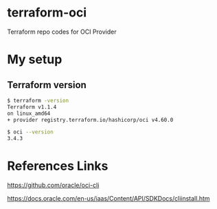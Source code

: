 # terraform-oci
Terraform repo codes for OCI Provider

# My setup

## Terraform version
```bash
$ terraform -version 
Terraform v1.1.4
on linux_amd64
+ provider registry.terraform.io/hashicorp/oci v4.60.0
```

```bash
$ oci --version 
3.4.3
```

# References Links
https://github.com/oracle/oci-cli 

https://docs.oracle.com/en-us/iaas/Content/API/SDKDocs/cliinstall.htm 
